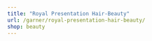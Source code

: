 ```yaml
---
title: "Royal Presentation Hair-Beauty"
url: /garner/royal-presentation-hair-beauty/
shop: beauty
---
```

